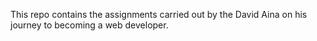 This repo contains the assignments carried out by the David Aina on his journey to becoming a web developer.
